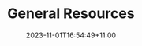 ---
title: "General Resources"
date: 2023-11-01T16:54:49+11:00
draft: false
type: "custom"
layout: "root_list"
description: ""
---